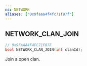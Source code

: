 ```yaml
---
ns: NETWORK
aliases: ["0x9faaa4f4fc71f87f"]
---
```

## NETWORK_CLAN_JOIN

```c
// 0x9FAAA4F4FC71F87F
bool NETWORK_CLAN_JOIN(int clanId);
```

Join a open clan.

